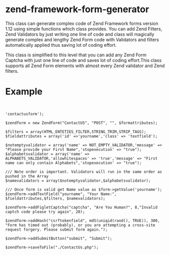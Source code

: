 zend-framework-form-generator
=============================

This class can generate complex code of Zend Framework forms version 1.12 using simple functions which class provides. 
You can add Zend Filters, Zend Validators by just writing one line of code and class will magically generate 
complex and lengthy Zend Form code with Validators and filters automatically applied thus saving lot of coding effort.

This class is simplified to this level that you can add any Zend Form Captcha with just one line of code and saves 
lot of coding effort.This class supports all Zend Form elements with almost every Zend validator and Zend filters.

Example
==========================
<pre><code>

<?php
include_once 'ZendForm.Class.php';

$formattributes = array('id' =>'contactusform');

$zendform = new ZendForm("ContactUS", "POST", "", $formattributes);

$filters = array(HTML_ENTETIES_FILTER,STRING_TRIM,STRIP_TAGS);
$fieldattributes = array('id' =>'yourname','class' => 'textfield');

$notemptyvalidator = array('name' => NOT_EMPTY_VALIDATOR,'message' => "Please provide your First Name",'stopexecution' => "true"); 
$alphabetsvalidator = array('name' => ALPHABETS_VALIDATOR,'allowhitespaces' => 'true','message' => "First name can only contain Alphabets",'stopexecution' => "true");

/// Note order is important. Validators will run in the same order as pushed in the Array
$namevalidators = array($notemptyvalidator,$alphabetsvalidator); 

/// Once form is valid get Name value as $form->getValue('yourname');
$zendform->addTextField("yourname", "Your Name:", $fieldattributes,$filters, $namevalidators);

$zendform->addFigletCaptcha("captcha", "Are You Human?", 8,"Invalid captch code please try again", 20);

$zendform->addHash("csrftokenfield", md5(uniqid(rand(), TRUE)), 300, "Form has timed out (probably), or you are attempting a cross-site request forgery. Please submit form again.");

$zendform->addSubmitButton("submit", "Submit");

$zendform->saveToFile("./ContactUs.php");
</code></pre>
